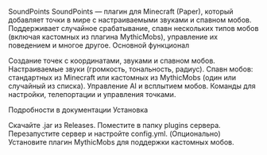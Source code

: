 SoundPoints
SoundPoints — плагин для Minecraft (Paper), который добавляет точки в мире с настраиваемыми звуками и спавном мобов. Поддерживает случайное срабатывание, спавн нескольких типов мобов (включая кастомных из плагина MythicMobs), управление их поведением и многое другое.
Основной функционал

Создание точек с координатами, звуками и спавном мобов.
Настраиваемые звуки (громкость, тональность, радиус).
Спавн мобов: стандартных из Minecraft или кастомных из MythicMobs (один или случайный из списка).
Управление AI и всплытием мобов.
Команды для настройки, телепортации и управления точками.

Подробности в документации
Установка

Скачайте .jar из Releases.
Поместите в папку plugins сервера.
Перезапустите сервер и настройте config.yml.
(Опционально) Установите плагин MythicMobs для поддержки кастомных мобов.
